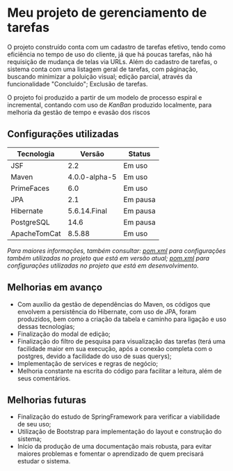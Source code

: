 # **Meu projeto de gerenciamento de tarefas**

O projeto construído conta com um cadastro de tarefas efetivo, tendo como eficiência no tempo de uso do cliente, já que há poucas tarefas, não há requisição de mudança de telas via URLs. Além do cadastro de tarefas, o sistema conta com uma listagem geral de tarefas, com páginação, buscando minimizar a poluição visual; edição parcial, através da funcionalidade "Concluído"; Exclusão de tarefas.

O projeto foi produzido a partir de um modelo de processo espiral e incremental, contando com uso de *KanBan* produzido localmente, para melhoria da gestão de tempo e evasão dos riscos 

## Configurações utilizadas

Tecnologia | Versão | Status
---------- | ------ |----------
JSF|2.2|Em uso
Maven|4.0.0-alpha-5|Em uso
PrimeFaces|6.0|Em uso
JPA|2.1|Em pausa
Hibernate|5.6.14.Final|Em pausa
PostgreSQL|14.6|Em pausa
ApacheTomCat|8.5.88|Em uso

*Para maiores informações, também consultar:  [pom.xml](../sistema-para-gerenciamento-de-tarefas/estavel/simples/pom.xml) para configurações também utilizadas no projeto que está em versão atual; [pom.xml](../sistema-para-gerenciamento-de-tarefas/em-desenvolvimento/sistema-gestao-tarefas/pom.xml) para configurações utilizadas no projeto que está em desenvolvimento.*

## Melhorias em avanço
- Com auxílio da gestão de dependências do Maven, os códigos que envolvem a persistência do Hibernate, com uso de JPA, foram produzidos, bem como a criação da tabela e caminho para ligação e uso dessas tecnologias;
- Finalização do modal de edição;
- Finalização do filtro de pesquisa para visualização das tarefas (terá uma facilidade maior em sua execução, após a conexão completa com o postgres, devido a facilidade do uso de suas querys);
- Implementação de services e regras de negócio;
- Melhoria constante na escrita do código para facilitar a leitura, além de seus comentários.

## Melhorias futuras
- Finalização do estudo de SpringFramework para verificar a viabilidade de seu uso;
- Utilização de Bootstrap para implementação do layout e construção do sistema;
- Início da produção de uma documentação mais robusta, para evitar maiores problemas e fomentar o aprendizado de quem precisará estudar o sistema.





